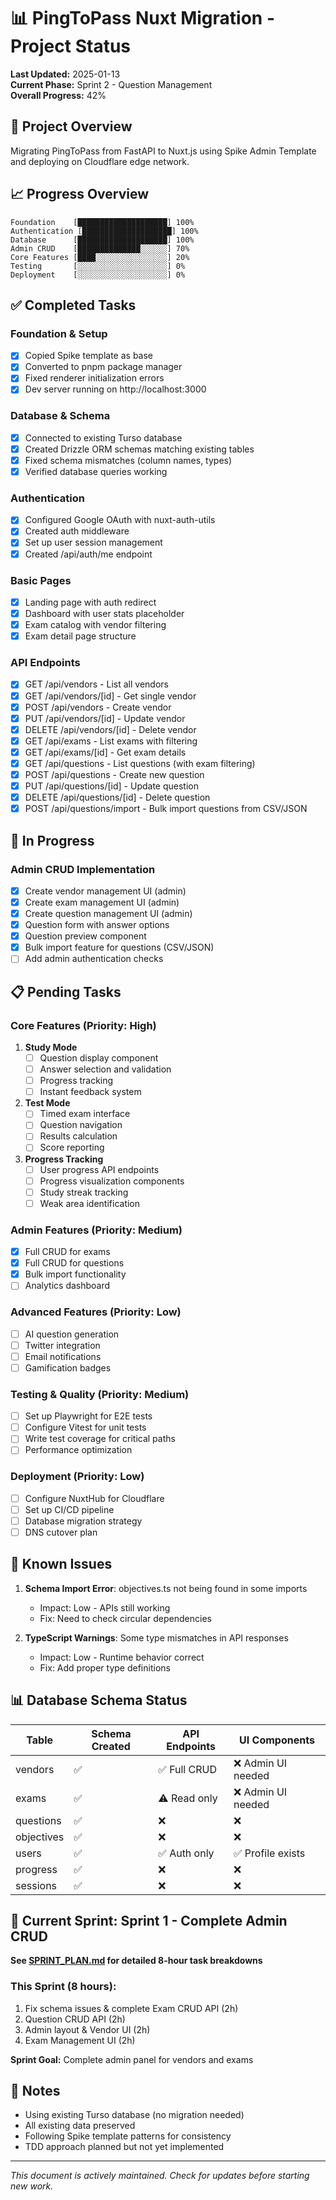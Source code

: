 # 📊 PingToPass Nuxt Migration - Project Status

**Last Updated:** 2025-01-13  
**Current Phase:** Sprint 2 - Question Management  
**Overall Progress:** 42%

## 🎯 Project Overview

Migrating PingToPass from FastAPI to Nuxt.js using Spike Admin Template and deploying on Cloudflare edge network.

## 📈 Progress Overview

```
Foundation    [████████████████████] 100%
Authentication [████████████████████] 100%
Database      [████████████████████] 100%
Admin CRUD    [██████████████░░░░░░] 70%
Core Features [████░░░░░░░░░░░░░░░░] 20%
Testing       [░░░░░░░░░░░░░░░░░░░░] 0%
Deployment    [░░░░░░░░░░░░░░░░░░░░] 0%
```

## ✅ Completed Tasks

### Foundation & Setup
- [x] Copied Spike template as base
- [x] Converted to pnpm package manager
- [x] Fixed renderer initialization errors
- [x] Dev server running on http://localhost:3000

### Database & Schema
- [x] Connected to existing Turso database
- [x] Created Drizzle ORM schemas matching existing tables
- [x] Fixed schema mismatches (column names, types)
- [x] Verified database queries working

### Authentication
- [x] Configured Google OAuth with nuxt-auth-utils
- [x] Created auth middleware
- [x] Set up user session management
- [x] Created /api/auth/me endpoint

### Basic Pages
- [x] Landing page with auth redirect
- [x] Dashboard with user stats placeholder
- [x] Exam catalog with vendor filtering
- [x] Exam detail page structure

### API Endpoints
- [x] GET /api/vendors - List all vendors
- [x] GET /api/vendors/[id] - Get single vendor
- [x] POST /api/vendors - Create vendor
- [x] PUT /api/vendors/[id] - Update vendor
- [x] DELETE /api/vendors/[id] - Delete vendor
- [x] GET /api/exams - List exams with filtering
- [x] GET /api/exams/[id] - Get exam details
- [x] GET /api/questions - List questions (with exam filtering)
- [x] POST /api/questions - Create new question
- [x] PUT /api/questions/[id] - Update question
- [x] DELETE /api/questions/[id] - Delete question
- [x] POST /api/questions/import - Bulk import questions from CSV/JSON

## 🔄 In Progress

### Admin CRUD Implementation
- [x] Create vendor management UI (admin)
- [x] Create exam management UI (admin) 
- [x] Create question management UI (admin)
- [x] Question form with answer options
- [x] Question preview component
- [x] Bulk import feature for questions (CSV/JSON)
- [ ] Add admin authentication checks

## 📋 Pending Tasks

### Core Features (Priority: High)
1. **Study Mode**
   - [ ] Question display component
   - [ ] Answer selection and validation
   - [ ] Progress tracking
   - [ ] Instant feedback system

2. **Test Mode**
   - [ ] Timed exam interface
   - [ ] Question navigation
   - [ ] Results calculation
   - [ ] Score reporting

3. **Progress Tracking**
   - [ ] User progress API endpoints
   - [ ] Progress visualization components
   - [ ] Study streak tracking
   - [ ] Weak area identification

### Admin Features (Priority: Medium)
- [x] Full CRUD for exams
- [x] Full CRUD for questions
- [x] Bulk import functionality
- [ ] Analytics dashboard

### Advanced Features (Priority: Low)
- [ ] AI question generation
- [ ] Twitter integration
- [ ] Email notifications
- [ ] Gamification badges

### Testing & Quality (Priority: Medium)
- [ ] Set up Playwright for E2E tests
- [ ] Configure Vitest for unit tests
- [ ] Write test coverage for critical paths
- [ ] Performance optimization

### Deployment (Priority: Low)
- [ ] Configure NuxtHub for Cloudflare
- [ ] Set up CI/CD pipeline
- [ ] Database migration strategy
- [ ] DNS cutover plan

## 🐛 Known Issues

1. **Schema Import Error**: objectives.ts not being found in some imports
   - Impact: Low - APIs still working
   - Fix: Need to check circular dependencies

2. **TypeScript Warnings**: Some type mismatches in API responses
   - Impact: Low - Runtime behavior correct
   - Fix: Add proper type definitions

## 📊 Database Schema Status

| Table | Schema Created | API Endpoints | UI Components |
|-------|---------------|---------------|---------------|
| vendors | ✅ | ✅ Full CRUD | ❌ Admin UI needed |
| exams | ✅ | ⚠️ Read only | ❌ Admin UI needed |
| questions | ✅ | ❌ | ❌ |
| objectives | ✅ | ❌ | ❌ |
| users | ✅ | ✅ Auth only | ✅ Profile exists |
| progress | ✅ | ❌ | ❌ |
| sessions | ✅ | ❌ | ❌ |

## 🚀 Current Sprint: Sprint 1 - Complete Admin CRUD

**See [SPRINT_PLAN.md](SPRINT_PLAN.md) for detailed 8-hour task breakdowns**

### This Sprint (8 hours):
1. Fix schema issues & complete Exam CRUD API (2h)
2. Question CRUD API (2h)
3. Admin layout & Vendor UI (2h)
4. Exam Management UI (2h)

**Sprint Goal:** Complete admin panel for vendors and exams

## 📝 Notes

- Using existing Turso database (no migration needed)
- All existing data preserved
- Following Spike template patterns for consistency
- TDD approach planned but not yet implemented

---

*This document is actively maintained. Check for updates before starting new work.*
